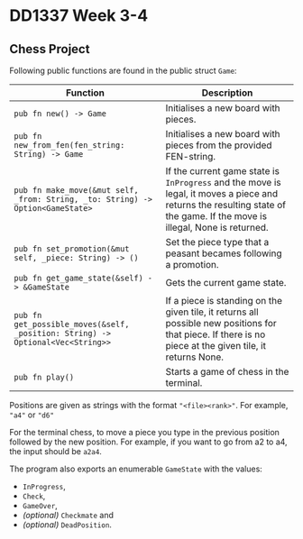 # DD1337 Week 3-4

## Chess Project

Following public functions are found in the public struct `Game`:

| **Function**                                                                   | **Description**                                                                                                                                                          |
| ------------------------------------------------------------------------------ | ------------------------------------------------------------------------------------------------------------------------------------------------------------------------ |
| `pub fn new() -> Game`                                                         | Initialises a new board with pieces.                                                                                                                                     |
| `pub fn new_from_fen(fen_string: String) -> Game`                              | Initialises a new board with pieces from the provided FEN-string.                                                                                                        |
| `pub fn make_move(&mut self, _from: String, _to: String) -> Option<GameState>` | If the current game state is `InProgress` and the move is legal, it moves a piece and returns the resulting state of the game. If the move is illegal, None is returned. |
| `pub fn set_promotion(&mut self, _piece: String) -> ()`                        | Set the piece type that a peasant becames following a promotion.                                                                                                         |
| `pub fn get_game_state(&self) -> &GameState`                                   | Gets the current game state.                                                                                                                                             |
| `pub fn get_possible_moves(&self, _position: String) -> Optional<Vec<String>>` | If a piece is standing on the given tile, it returns all possible new positions for that piece. If there is no piece at the given tile, it returns None.                 |
| `pub fn play()`                                                                | Starts a game of chess in the terminal.                                                                                                                                  |

Positions are given as strings with the format `"<file><rank>"`. For example, `"a4"` or `"d6"`

For the terminal chess, to move a piece you type in the previous position followed by the new position. For example, if you want to go from a2 to a4, the input should be `a2a4`.

The program also exports an enumerable `GameState` with the values:

- `InProgress`,
- `Check`,
- `GameOver`,
- _(optional)_ `Checkmate` and
- _(optional)_ `DeadPosition`.
